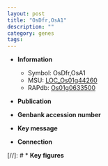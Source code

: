 ```yaml
---
layout: post
title: "OsDfr,OsA1"
description: ""
category: genes
tags: 
---
```


* **Information**  
    + Symbol: OsDfr,OsA1  
    + MSU: [LOC_Os01g44260](http://rice.uga.edu/cgi-bin/ORF_infopage.cgi?orf=LOC_Os01g44260)  
    + RAPdb: [Os01g0633500](http://rapdb.dna.affrc.go.jp/viewer/gbrowse_details/irgsp1?name=Os01g0633500)  

* **Publication**  

* **Genbank accession number**  

* **Key message**  

* **Connection**  

[//]: # * **Key figures**  


